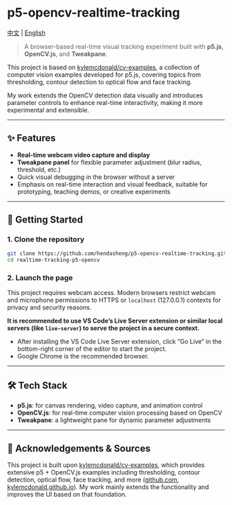 # p5-opencv-realtime-tracking

[中文](./README.md) | [English](README.en.md)

> A browser-based real-time visual tracking experiment built with **p5.js**, **OpenCV.js**, and **Tweakpane**.

This project is based on [kylemcdonald/cv-examples](https://github.com/kylemcdonald/cv-examples), a collection of computer vision examples developed for p5.js, covering topics from thresholding, contour detection to optical flow and face tracking.

My work extends the OpenCV detection data visually and introduces parameter controls to enhance real-time interactivity, making it more experimental and extensible.

---

## ✨ Features

- **Real-time webcam video capture and display**  
- **Tweakpane panel** for flexible parameter adjustment (blur radius, threshold, etc.)  
- Quick visual debugging in the browser without a server  
- Emphasis on real-time interaction and visual feedback, suitable for prototyping, teaching demos, or creative experiments  

---

## 🚀 Getting Started

### 1. Clone the repository

```bash
git clone https://github.com/hendasheng/p5-opencv-realtime-tracking.git
cd realtime-tracking-p5-opencv
```

### 2. Launch the page

This project requires webcam access. Modern browsers restrict webcam and microphone permissions to HTTPS or `localhost` (127.0.0.1) contexts for privacy and security reasons.

**It is recommended to use VS Code’s Live Server extension or similar local servers (like `live-server`) to serve the project in a secure context.**

- After installing the VS Code Live Server extension, click “Go Live” in the bottom-right corner of the editor to start the project.  
- Google Chrome is the recommended browser.  

---

## 🛠️ Tech Stack

- **p5.js**: for canvas rendering, video capture, and animation control  
- **OpenCV.js**: for real-time computer vision processing based on OpenCV  
- **Tweakpane**: a lightweight pane for dynamic parameter adjustments  

---

## 🙏 Acknowledgements & Sources

This project is built upon [kylemcdonald/cv-examples](https://github.com/kylemcdonald/cv-examples), which provides extensive p5 + OpenCV.js examples including thresholding, contour detection, optical flow, face tracking, and more ([github.com](https://github.com/kylemcdonald/cv-examples?utm_source=chatgpt.com), [kylemcdonald.github.io](https://kylemcdonald.github.io/cv-examples/?utm_source=chatgpt.com)). My work mainly extends the functionality and improves the UI based on that foundation.
